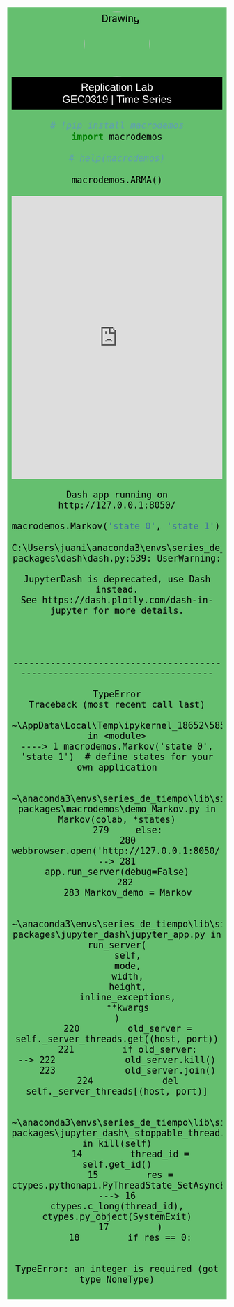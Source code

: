 <!DOCTYPE html>
<html lang="en">
<head>
    <meta charset="UTF-8">
    <meta name="viewport" content="width=device-width, initial-scale=1.0">
    <link rel="stylesheet" href="https://fonts.googleapis.com/css2?family=Roboto:wght@400;700&display=swap">
</head>

<body>

<div style="background-color: #65BF6F; color: black; text-align: center; padding: 10px; font-family: 'Roboto', sans-serif; font-size: 24px">
    

<div style="text-align:center;">
    <img src="Jaki_Charrua_gatodelespacio.jpg" alt="Drawing" style="width:150px; border-radius:90%;"/>
    
    
</div> 


<body>


    
</html>

<!DOCTYPE html>
<html lang="en">
<head>
    <meta charset="UTF-8">
    <meta name="viewport" content="width=device-width, initial-scale=1.0">
    <link rel="stylesheet" href="https://use.typekit.net/your-typekit-id.css">
</head>
<body>
    
    
<div style="background-color: #000000; color: white; text-align: center; padding: 10px; font-family: 'Proxima Nova', sans-serif; font-size: 24px;">
    Replication Lab  <br>
    GEC0319 | Time Series <br>
    
    
</div>



    
    
</body>
</html>


```python
# !pip install macrodemos
import macrodemos
```


```python
# help(macrodemos)
```


```python
macrodemos.ARMA()
```



<iframe
    width="100%"
    height="650"
    src="http://127.0.0.1:8050/"
    frameborder="0"
    allowfullscreen

></iframe>



    Dash app running on http://127.0.0.1:8050/
    


```python
macrodemos.Markov('state 0', 'state 1')  # define states for your own application
```

    C:\Users\juani\anaconda3\envs\series_de_tiempo\lib\site-packages\dash\dash.py:539: UserWarning:
    
    JupyterDash is deprecated, use Dash instead.
    See https://dash.plotly.com/dash-in-jupyter for more details.
    
    


    ---------------------------------------------------------------------------

    TypeError                                 Traceback (most recent call last)

    ~\AppData\Local\Temp\ipykernel_18652\585710223.py in <module>
    ----> 1 macrodemos.Markov('state 0', 'state 1')  # define states for your own application
    

    ~\anaconda3\envs\series_de_tiempo\lib\site-packages\macrodemos\demo_Markov.py in Markov(colab, *states)
        279     else:
        280         webbrowser.open('http://127.0.0.1:8050/')
    --> 281         app.run_server(debug=False)
        282 
        283 Markov_demo = Markov
    

    ~\anaconda3\envs\series_de_tiempo\lib\site-packages\jupyter_dash\jupyter_app.py in run_server(
        self,
        mode,
        width,
        height,
        inline_exceptions,
        **kwargs
    )
        220         old_server = self._server_threads.get((host, port))
        221         if old_server:
    --> 222             old_server.kill()
        223             old_server.join()
        224             del self._server_threads[(host, port)]
    

    ~\anaconda3\envs\series_de_tiempo\lib\site-packages\jupyter_dash\_stoppable_thread.py in kill(self)
         14         thread_id = self.get_id()
         15         res = ctypes.pythonapi.PyThreadState_SetAsyncExc(
    ---> 16             ctypes.c_long(thread_id), ctypes.py_object(SystemExit)
         17         )
         18         if res == 0:
    

    TypeError: an integer is required (got type NoneType)

